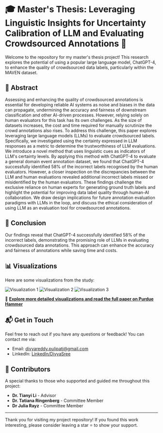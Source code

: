 
# 🎓 Master's Thesis: Leveraging Linguistic Insights for Uncertainty Calibration of LLM and Evaluating Crowdsourced Annotations 🚀

Welcome to the repository for my master's thesis project! This research explores the potential of using a popular large language model, ChatGPT-4, to enhance the quality of crowdsourced data labels, particularly within the MAVEN dataset.

## 📝 Abstract
Assessing and enhancing the quality of crowdsourced annotations is essential for developing reliable AI systems as noise and biases in the data can propagate, undermining the accuracy and fairness of downstream classification and other AI-driven processes. However, relying solely on human evaluators for this task has its own challenges. As the size of datasets increases, the cost and time required for manually scrutinize the crowd annotations also rises. To address this challenge, this paper explores leveraging large language models (LLMs) to evaluate crowdsourced labels. Specifically, we investigated using the certainty expressed in LLM responses as a metric to determine the trustworthiness of LLM evaluations.
We introduce a novel method that uses linguistic cues as indicators of LLM's certainty levels. By applying this method with ChatGPT-4 to evaluate a general domain event annotation dataset, we found that ChatGPT-4 successfully identified 58\% of the incorrect labels recognised by the human evaluators. However, a closer inspection on the discrepancies between the LLM and human evaluations revealed additional incorrect labels missed or misidentified by the human evaluators. These findings challenge the exclusive reliance on human experts for generating ground truth labels and highlight the potential for improving data label quality through human-AI collaboration. We draw design implications for future annotation evaluation paradigms with LLMs in the loop, and discuss the ethical consideration of using LLM as an evaluation tool for crowdsourced annotations.


## 🎯 Conclusion
Our findings reveal that ChatGPT-4 successfully identified 58% of the incorrect labels, demonstrating the promising role of LLMs in evaluating crowdsourced data annotations. This approach can enhance the accuracy and fairness of annotations while saving time and costs.

## 📊 Visualizations
Here are some visualizations from the study:

![Visualization 1](path_to_visualization1.png)
![Visualization 2](path_to_visualization2.png)
![Visualization 3](path_to_visualization3.png)

🔗 **[Explore more detailed visualizations and read the full paper on Purdue Hammer](https://hammer.purdue.edu/articles/thesis/Your_Thesis_Title/)**

## 📬 Get in Touch
Feel free to reach out if you have any questions or feedback! You can contact me via:

- Email: [divyareddy.pulipati@gmail.com](mailto:divyareddy.pulipati@gmail.com)
- LinkedIn: [LinkedIn/DivyaSree](https://www.linkedin.com/in/divya-sree-pv/)

## 🙌 Contributors
A special thanks to those who supported and guided me throughout this project:

- **Dr. Tianyi Li** - Advisor
- **Dr. Tatiana Ringenberg** - Committee Member
- **Dr Julia Rayz** - Committee Member

---

Thank you for visiting my project repository! If you found this work interesting, please consider leaving a star ⭐ to show your support.

